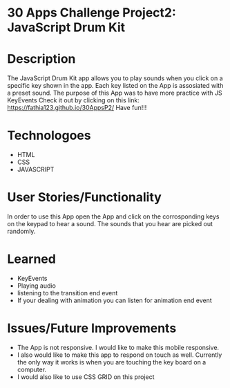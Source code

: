 # 30 Apps Challenge Project2: JavaScript Drum Kit

# Description 


The JavaScript Drum Kit app allows you to play sounds when you click on a specific key shown in the app. Each key listed on the App is assosiated with a preset sound. The purpose of this App was to have more practice with JS KeyEvents
Check it out by clicking on this link: https://fathia123.github.io/30AppsP2/ 
Have fun!!!


# Technologoes 

- HTML 
- CSS 
- JAVASCRIPT 

# User Stories/Functionality

In order to use this App open the App and click on the corrosponding keys on the keypad to hear a sound. The sounds that you hear are picked out randomly.  


# Learned 
 - KeyEvents 
 - Playing audio 
 - listening to the transition end event 
 - If your dealing with animation you can listen for animation end event 
 
# Issues/Future Improvements


- The App is not responsive. I would like to make this mobile responsive.
- I also would like to make this app to respond on touch as well. Currently the only way it works is when you are touching the key board on a computer. 
- I would also like to use CSS GRID on this project 
